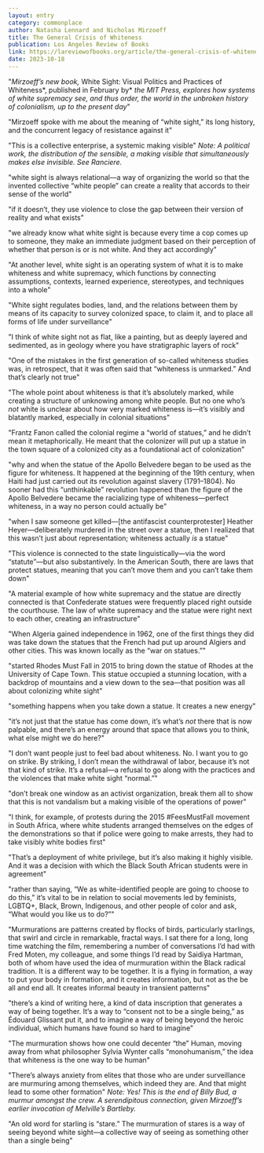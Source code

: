 ```yaml
---
layout: entry
category: commonplace
author: Natasha Lennard and Nicholas Mirzoeff
title: The General Crisis of Whiteness
publication: Los Angeles Review of Books
link: https://lareviewofbooks.org/article/the-general-crisis-of-whiteness-a-conversation-with-nicholas-mirzoeff/
date: 2023-10-18
---
```


"*Mirzoeff’s new book,* White Sight: Visual Politics and Practices of Whiteness*, published in February by* *the* *MIT Press, explores how systems of white supremacy see, and thus order, the world in the unbroken history of colonialism, up to the present day*"

"Mirzoeff spoke with me about the meaning of “white sight,” its long history, and the concurrent legacy of resistance against it"

"This is a collective enterprise, a systemic making visible"
*Note: A political work, the distribution of the sensible, a making visible that simultaneously makes else invisible. See Ranciere.*


"white sight is always relational—a way of organizing the world so that the invented collective “white people” can create a reality that accords to their sense of the world"

"if it doesn’t, they use violence to close the gap between their version of reality and what exists"

"we already know what white sight is because every time a cop comes up to someone, they make an immediate judgment based on their perception of whether that person is or is not white. And they act accordingly"

"At another level, white sight is an operating system of what it is to make whiteness and white supremacy, which functions by connecting assumptions, contexts, learned experience, stereotypes, and techniques into a whole"

"White sight regulates bodies, land, and the relations between them by means of its capacity to survey colonized space, to claim it, and to place all forms of life under surveillance"

"I think of white sight not as flat, like a painting, but as deeply layered and sedimented, as in geology where you have stratigraphic layers of rock"

"One of the mistakes in the first generation of so-called whiteness studies was, in retrospect, that it was often said that “whiteness is unmarked.” And that’s clearly not true"

"The whole point about whiteness is that it’s absolutely marked, while creating a structure of unknowing among white people. But no one who’s *not* white is unclear about how very marked whiteness is—it’s visibly and blatantly marked, especially in colonial situations"

"Frantz Fanon called the colonial regime a “world of statues,” and he didn’t mean it metaphorically. He meant that the colonizer will put up a statue in the town square of a colonized city as a foundational act of colonization"

"why and when the statue of the Apollo Belvedere began to be used as the figure for whiteness. It happened at the beginning of the 19th century, when Haiti had just carried out its revolution against slavery (1791–1804). No sooner had this “unthinkable” revolution happened than the figure of the Apollo Belvedere became the racializing type of whiteness—perfect whiteness, in a way no person could actually be"

"when I saw someone get killed—[the antifascist counterprotester] Heather Heyer—deliberately murdered in the street over a statue, then I realized that this wasn’t just about representation; whiteness actually *is* a statue"

"This violence is connected to the state linguistically—via the word “statute”—but also substantively. In the American South, there are laws that protect statues, meaning that you can’t move them and you can’t take them down"

"A material example of how white supremacy and the statue are directly connected is that Confederate statues were frequently placed right outside the courthouse. The law of white supremacy and the statue were right next to each other, creating an infrastructure"

"When Algeria gained independence in 1962, one of the first things they did was take down the statues that the French had put up around Algiers and other cities. This was known locally as the “war on statues.”"

"started Rhodes Must Fall in 2015 to bring down the statue of Rhodes at the University of Cape Town. This statue occupied a stunning location, with a backdrop of mountains and a view down to the sea—that position was all about colonizing white sight"

"something happens when you take down a statue. It creates a new energy"

"it’s not just that the statue has come down, it’s what’s *not* there that is now palpable, and there’s an energy around that space that allows you to think, what else might we do here?"

"I don’t want people just to feel bad about whiteness. No. I want you to go on strike. By striking, I don’t mean the withdrawal of labor, because it’s not that kind of strike. It’s a refusal—a refusal to go along with the practices and the violences that make white sight “normal.”"

"don’t break one window as an activist organization, break them all to show that this is not vandalism but a making visible of the operations of power"

"I think, for example, of protests during the 2015 #FeesMustFall movement in South Africa, where white students arranged themselves on the edges of the demonstrations so that if police were going to make arrests, they had to take visibly white bodies first"

"That’s a deployment of white privilege, but it’s also making it highly visible. And it was a decision with which the Black South African students were in agreement"

"rather than saying, “We as white-identified people are going to choose to do this,” it’s vital to be in relation to social movements led by feminists, LGBTQ+, Black, Brown, Indigenous, and other people of color and ask, “What would you like us to do?”"

"Murmurations are patterns created by flocks of birds, particularly starlings, that swirl and circle in remarkable, fractal ways. I sat there for a long, long time watching the film, remembering a number of conversations I’d had with Fred Moten, my colleague, and some things I’d read by Saidiya Hartman, both of whom have used the idea of murmuration within the Black radical tradition. It is a different way to be together. It is a flying in formation, a way to put your body in formation, and it creates information, but not as the be all and end all. It creates informal beauty in transient patterns"

"there’s a kind of writing here, a kind of data inscription that generates a way of being together. It’s a way to “consent not to be a single being,” as Édouard Glissant put it, and to imagine a way of being beyond the heroic individual, which humans have found so hard to imagine"

"The murmuration shows how one could decenter “the” Human, moving away from what philosopher Sylvia Wynter calls “monohumanism,” the idea that whiteness is the one way to be human"

"There’s always anxiety from elites that those who are under surveillance are murmuring among themselves, which indeed they are. And that might lead to some other formation"
*Note: Yes! This is the end of Billy Bud, a murmur amongst the crew. A serendipitous connection, given Mirzoeff’s earlier invocation of Melville’s Bartleby.*


"An old word for starling is “stare.” The murmuration of stares is a way of seeing beyond white sight—a collective way of seeing as something other than a single being"

